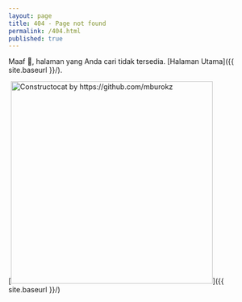 ```yaml
---
layout: page
title: 404 - Page not found
permalink: /404.html
published: true
---
```

Maaf 🙏, halaman yang Anda cari tidak tersedia. [Halaman Utama]({{ site.baseurl }}/).

[<img src="{{ site.baseurl }}/images/404.jpg" alt="Constructocat by https://github.com/mburokz" style="width: 400px;"/>]({{ site.baseurl }}/)
